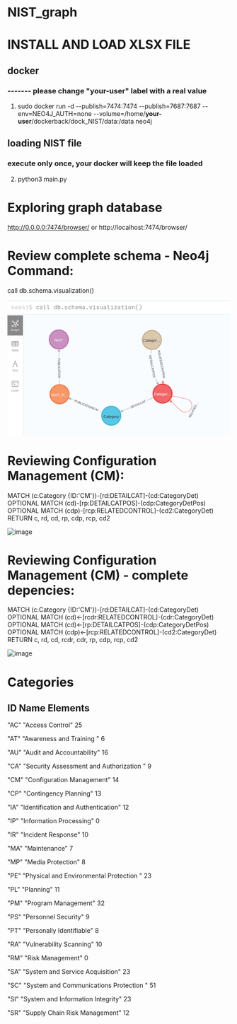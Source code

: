 # NIST_graph

# INSTALL AND LOAD XLSX FILE

## docker
### ------- please change "__your-user__" label with a real value
1. sudo docker run -d --publish=7474:7474 --publish=7687:7687 --env=NEO4J_AUTH=none --volume=/home/__your-user__/dockerback/dock_NIST/data:/data neo4j

## loading NIST file
### execute only once, your docker will keep the file loaded 
2. python3 main.py


# Exploring graph database
http://0.0.0.0:7474/browser/   or http://localhost:7474/browser/


# Review complete schema - Neo4j Command: 
call db.schema.visualization()

![schema visualization](image.png)


# Reviewing Configuration Management (CM): 
MATCH (c:Category {ID:'CM'})-[rd:DETAILCAT]-(cd:CategoryDet)  
OPTIONAL MATCH (cd)-[rp:DETAILCATPOS]-(cdp:CategoryDetPos)  
OPTIONAL MATCH (cdp)-[rcp:RELATEDCONTROL]-(cd2:CategoryDet)  
RETURN c, rd, cd, rp, cdp, rcp, cd2  

![image](https://github.com/jivaldez03/NIST_graph/assets/61798268/d2fe654c-95b9-4492-9c62-285db65d62ed)


# Reviewing Configuration Management (CM) - complete depencies: 
MATCH (c:Category {ID:'CM'})-[rd:DETAILCAT]-(cd:CategoryDet)  
OPTIONAL MATCH (cd)<-[rcdr:RELATEDCONTROL]-(cdr:CategoryDet)  
OPTIONAL MATCH (cd)<-[rp:DETAILCATPOS]-(cdp:CategoryDetPos)  
OPTIONAL MATCH (cdp)<-[rcp:RELATEDCONTROL]-(cd2:CategoryDet)  
RETURN c, rd, cd, rcdr, cdr, rp, cdp, rcp, cd2  

![image](https://github.com/jivaldez03/NIST_graph/assets/61798268/71ce2323-4cec-407b-825f-57c90f490a22)



# Categories
## ID	    Name 	                                    Elements

"AC"	"Access Control"	                            25

"AT"	"Awareness and Training "	                     6

"AU"	"Audit and Accountability"	                    16

"CA"	"Security Assessment and Authorization "	    9

"CM"	"Configuration Management"	                    14

"CP"	"Contingency Planning"	                            13

"IA"	"Identification and Authentication"	            12

"IP"	"Information Processing"	                    0

"IR"	"Incident Response"	                            10

"MA"	"Maintenance"	                                    7

"MP"	"Media Protection"	                            8

"PE"	"Physical and Environmental Protection "	    23

"PL"	"Planning"	                                    11

"PM"	"Program Management"	                            32

"PS"	"Personnel Security"	                            9

"PT"	"Personally Identifiable"	                    8

"RA"	"Vulnerability Scanning"	                    10

"RM"	"Risk Management"	                            0

"SA"	"System and Service Acquisition"	            23

"SC"	"System and Communications Protection "	            51

"SI"	"System and Information Integrity"	            23

"SR"	"Supply Chain Risk Management"	                    12
